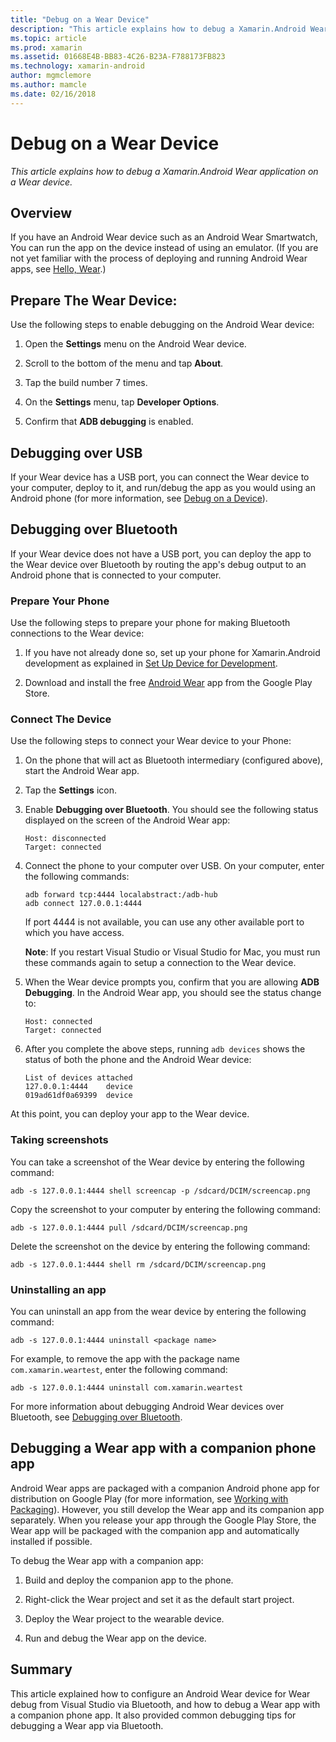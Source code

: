 ```yaml
---
title: "Debug on a Wear Device"
description: "This article explains how to debug a Xamarin.Android Wear application on a Wear device."
ms.topic: article
ms.prod: xamarin
ms.assetid: 01668E4B-BB83-4C26-B23A-F788173FB823
ms.technology: xamarin-android
author: mgmclemore
ms.author: mamcle
ms.date: 02/16/2018
---
```


# Debug on a Wear Device

_This article explains how to debug a Xamarin.Android Wear application on a Wear device._


## Overview

If you have an Android Wear device such as an Android Wear Smartwatch,
You can run the app on the device instead of using an emulator. (If you
are not yet familiar with the process of deploying and running Android
Wear apps, see
[Hello, Wear](~/android/wear/get-started/hello-wear.md).)

## Prepare The Wear Device:

Use the following steps to enable debugging on the Android
Wear device:

1.  Open the **Settings** menu on the Android Wear device.

2.  Scroll to the bottom of the menu and tap **About**.

3.  Tap the build number 7 times.

4.  On the **Settings** menu, tap **Developer Options**.

5.  Confirm that **ADB debugging** is enabled.


## Debugging over USB

If your Wear device has a USB port, you can connect the Wear device to
your computer, deploy to it, and run/debug the app as you would using
an Android phone (for more information, see
[Debug on a Device](~/android/deploy-test/debugging/debug-on-device.md)).


## Debugging over Bluetooth

If your Wear device does not have a USB port, you can deploy the app to 
the Wear device over Bluetooth by routing the app's debug output to an 
Android phone that is connected to your computer. 

### Prepare Your Phone

Use the following steps to prepare your phone for making Bluetooth
connections to the Wear device: 

1.  If you have not already done so, set up your phone for Xamarin.Android development
    as explained in
    [Set Up Device for Development](~/android/get-started/installation/set-up-device-for-development.md).

2.  Download and install the free
    [Android Wear](https://play.google.com/store/apps/details?id=com.google.android.wearable.app)
    app from the Google Play Store.

### Connect The Device

Use the following steps to connect your Wear device to your Phone:

1.  On the phone that will act as Bluetooth intermediary (configured above), 
    start the Android Wear app. 

2.  Tap the **Settings** icon.

3.  Enable **Debugging over Bluetooth**. You should see the following status
    displayed on the screen of the Android Wear app:

        Host: disconnected
        Target: connected

4.  Connect the phone to your computer over USB. On your computer, 
    enter the following commands:

    ```shell
    adb forward tcp:4444 localabstract:/adb-hub
    adb connect 127.0.0.1:4444
    ```

    If port 4444 is not available, you can use any other available port 
    to which you have access. 

    **Note**: If you restart Visual Studio or Visual Studio for Mac,
    you must run these commands again to setup a connection to the Wear
    device.

5.  When the Wear device prompts you, confirm that you are allowing 
    **ADB Debugging**. In the Android Wear app, you should 
    see the status change to:

        Host: connected
        Target: connected

6.  After you complete the above steps, running `adb devices` shows the
    status of both the phone and the Android Wear device:

        List of devices attached
        127.0.0.1:4444    device
        019ad61df0a69399  device

At this point, you can deploy your app to the Wear device.

<a name="screenshots" />

### Taking screenshots

You can take a screenshot of the Wear device by entering the following 
command: 

```shell
adb -s 127.0.0.1:4444 shell screencap -p /sdcard/DCIM/screencap.png
```

Copy the screenshot to your computer by entering the following command:

```shell
adb -s 127.0.0.1:4444 pull /sdcard/DCIM/screencap.png
```

Delete the screenshot on the device by entering the following command:

```shell
adb -s 127.0.0.1:4444 shell rm /sdcard/DCIM/screencap.png
```


### Uninstalling an app

You can uninstall an app from the wear device by entering the
following command:

```shell
adb -s 127.0.0.1:4444 uninstall <package name>
```

For example, to remove the app with the package name `com.xamarin.weartest`,
enter the following command:

```shell
adb -s 127.0.0.1:4444 uninstall com.xamarin.weartest
```

For more information about debugging Android Wear devices over
Bluetooth, see 
[Debugging over Bluetooth](https://developer.android.com/training/wearables/apps/bt-debugging.html).


## Debugging a Wear app with a companion phone app

Android Wear apps are packaged with a companion Android phone app for
distribution on Google Play (for more information, see
[Working with Packaging](~/android/wear/deploy-test/packaging.md)). 
However, you still develop the Wear app and its companion app
separately. When you release your app through the Google Play Store,
the Wear app will be packaged with the companion app and automatically
installed if possible.

To debug the Wear app with a companion app: 

1.  Build and deploy the companion app to the phone.

2.  Right-click the Wear project and set it as the default start
    project.

3.  Deploy the Wear project to the wearable device.

4.  Run and debug the Wear app on the device.

 
## Summary

This article explained how to configure an Android Wear device for Wear
debug from Visual Studio via Bluetooth, and how to debug a Wear app
with a companion phone app. It also provided common debugging tips for
debugging a Wear app via Bluetooth.
